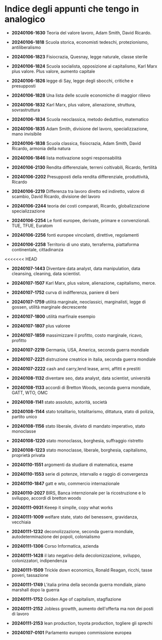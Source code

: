 # Indice degli appunti che tengo in analogico

- **20240106-1630** Teoria del valore lavoro, Adam Smith, David Ricardo.

- **20240106-1818** Scuola storica, economisti tedeschi, protezionismo, antiliberalismo

- **20240106-1823** Fisiocrazia, Quesnay, legge naturale, classe sterile 

- **20240106-1824** Scuola socialista, opposizione al capitalismo, Karl Marx plus valore. Plus valore, aumento capitale

- **20240106-1826** legge di Say, legge degli sbocchi, critiche e presupposti 

- **20240106-1828** Una lista delle scuole economiche di maggior rilievo 

- **20240106-1832** Karl Marx, plus valore, alienazione, struttura, sovrastruttura 

- **20240106-1834** Scuola neoclassica, metodo deduttivo, matematico 

- **20240106-1835** Adam Smith, divisione del lavoro, specializzazione, mano invisibile 

- **20240106-1838** Scuola classica, fisiocrazia, Adam Smith, David Ricardo, armonia della natura 

- **20240106-1846** lista motivazione sogni responsabilità 

- **20240106-2130** Rendita differenziale, terreni coltivabili, Ricardo, fertilità 

- **20240106-2202** Presupposti della rendita differenziale, produttività, Ricardo 

- **20240106-2219** Differenza tra lavoro diretto ed indiretto, valore di scambio, David Ricardo, divisione del lavoro 

- **20240106-2244** teoria dei costi comparati, Ricardo, globalizzazione specializzazione 

- **20240106-2254** Le fonti europee, derivate, primare e convenzionali. TUE, TFUE, Euratom 

- **20240106-2256** fonti europee vincolanti, direttive, regolamenti 

- **20240106-2258** Territorio di uno stato, terraferma, piattaforma continentale, cittadinanza 

<<<<<<< HEAD
- **20240107-1443** Diventare data analyst, data manipulation, data cleansing, cleaning, data scientist. 

- **20240107-1507** Karl Marx, plus valore, alienazione, capitalismo, merce. 

- **20240107-1752** curva di indifferenza, paniere di beni 

- **20240107-1759** utilità marginale, neoclassici, marginalisti, legge di gossen, utilità marginale decrescente 

- **20240107-1800** utilità marfinale esempio 

- **20240107-1807** plus valoree 

- **20240107-1859** massimizzare il profitto, costo marginale, ricavo, profitto 

- **20240107-2219** Germania, USA, America, seconda guerra mondiale 

- **20240107-2221** distruzione creatrice in italia, seconda guerra mondiale 

- **20240107-2222** cash and carry,lend lease, armi, affitti e prestiti 

- **20240108-1132** diventare seo, data analyst, data scientist, università 

- **20240108-1133** accordi di  Bretton Woods, seconda guerra mondiale, GATT, WTO, OMC 

- **20240108-1141** stato assoluto, autorità, società 

- **20240108-1144** stato totalitario, totalitarismo, dittatura, stato di polizia, partito unico 

- **20240108-1156** stato liberale, divieto di mandato imperativo, stato monoclasse 

- **20240108-1220** stato monoclasss, borghesia, suffraggio ristretto 

- **20240108-1223** stato monoclasse, liberale, borghesia, capitalismo, proprietà privata 

- **20240110-1551** argomenti da studiare di matematica, esame 

- **20240110-1553** serie di potenze, intervallo e raggio di convergenza 

- **20240110-1847** gatt e wto, commercio internazionale 

- **20240110-2027** BIRS, Banca internzionale per la ricostruzione e lo sviluppo, accordi di bretton woods 

- **20240111-0931** Keeep it simplle, copy what works 

- **20240111-1009** welfare state, stato del benessere, gravidanza, vecchiaia 

- **20240111-1232** deconolizzazione, seconda guerra mondiale, autodeterminazione dei popoli, colonialismo 

- **20240111-1306** Corso Informatica, azienda 

- **20240111-1428** il lato negativo della decolonizzazione, sviluppo, colonizzatori, indipendenza 

- **20240111-1509** Trickle down economics, Ronald Reagan, ricchi, tasse poveri, tassazione 

- **20240111-1749** L'italia prima della seconda guerra mondiale, piano marshall dopo la guerra 

- **20240111-1752** Golden Age of capitalism, stagflazione 

- **20240111-2152** Jobless growtth, aumento dell'offerta ma non dei posti di lavoro 

- **20240111-2153** lean production, toyota production, togliere gli sprechi 

- **20240107-0101** Parlamento europeo commissione europea

